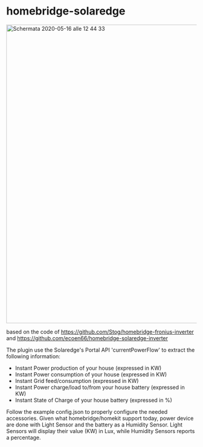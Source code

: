 # homebridge-solaredge

<img width="791" alt="Schermata 2020-05-16 alle 12 44 33" src="https://user-images.githubusercontent.com/36472935/82118164-97aebb00-9775-11ea-8480-02231ecc77a3.png">

based on the code of https://github.com/Stog/homebridge-fronius-inverter and https://github.com/ecoen66/homebridge-solaredge-inverter

The plugin use the Solaredge's Portal API 'currentPowerFlow' to extract the following information:
- Instant Power production of your house (expressed in KW)
- Instant Power consumption of your house (expressed in KW)
- Instant Grid feed/consumption (expressed in KW)
- Instant Power charge/load to/from your house battery (expressed in KW)
- Instant State of Charge of your house battery (expressed in %)

Follow the example config.json to properly configure the needed accessories. Given what homebridge/homekit support today, power device are done with Light Sensor and the battery as a Humidity Sensor. Light Sensors will display their value (KW) in Lux, while Humidity Sensors reports a percentage.
